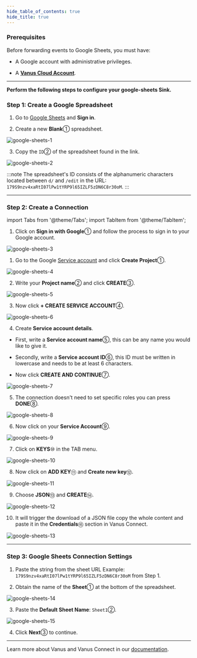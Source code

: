 ```yaml
--- 
hide_table_of_contents: true
hide_title: true
---
```


### Prerequisites

Before forwarding events to Google Sheets, you must have:

- A Google account with administrative privileges.

- A [**Vanus Cloud Account**](https://cloud.vanus.ai).

---

**Perform the following steps to configure your google-sheets Sink.**

### Step 1: Create a Google Spreadsheet

1. Go to [Google Sheets](https://docs.google.com/spreadsheets/u/0/) and **Sign in**.

2. Create a new **Blank**① spreadsheet.

![google-sheets-1](images/google-sheets-1.webp)

3. Copy the `ID`② of the spreadsheet found in the link.

![google-sheets-2](images/google-sheets-2.webp)

:::note
The spreadsheet's ID consists of the alphanumeric characters located between `d/` and `/edit` in the URL: `179S9nzv4xaRtI07lPw1tYRP9l65IZLF5zDN6C8r30oM`.
:::

---

### Step 2: Create a Connection

import Tabs from '@theme/Tabs';
import TabItem from '@theme/TabItem';

<Tabs>

<TabItem label="Authentication via Google" value="authentication-via-google">

1. Click on **Sign in with Google**① and follow the process to sign in to your Google account.

![google-sheets-3](images/google-sheets-3.webp)

</TabItem>

<TabItem label="Service Account Credentials" value="service-account-credentials">

1. Go to the Google [Service account](https://console.cloud.google.com/iam-admin/serviceaccounts) and click **Create Project**①.

![google-sheets-4](images/google-sheets-4.webp)

2. Write your **Project name**② and click **CREATE**③.

![google-sheets-5](images/google-sheets-5.webp)

3. Now click **+ CREATE SERVICE ACCOUNT**④.

![google-sheets-6](images/google-sheets-6.webp)

4. Create **Service account details**.

- First, write a **Service account name**⑤, this can be any name you would like to give it.

- Secondly, write a **Service account ID**⑥, this ID must be written in lowercase and needs to be at least 6 characters.

- Now click **CREATE AND CONTINUE**⑦.

![google-sheets-7](images/google-sheets-7.webp)

5. The connection doesn't need to set specific roles you can press **DONE**⑧.

![google-sheets-8](images/google-sheets-8.webp)

6. Now click on your **Service Account**⑨.

![google-sheets-9](images/google-sheets-9.webp)

7. Click on **KEYS**⑩ in the TAB menu.

![google-sheets-10](images/google-sheets-10.webp)

8. Now click on **ADD KEY**⑪ and **Create new key**⑫.

![google-sheets-11](images/google-sheets-11.webp)

9. Choose **JSON**⑬ and **CREATE**⑭.

![google-sheets-12](images/google-sheets-12.webp)

10. It will trigger the download of a JSON file copy the whole content and paste it in the **Credentials**⑮ section in Vanus Connect.

![google-sheets-13](images/google-sheets-13.webp)

</TabItem>

</Tabs>

---

### Step 3: Google Sheets Connection Settings

1. Paste the string from the sheet URL Example: `179S9nzv4xaRtI07lPw1tYRP9l65IZLF5zDN6C8r30oM` from Step 1.

2. Obtain the name of the **Sheet**① at the bottom of the spreadsheet.

![google-sheets-14](images/google-sheets-14.webp)

3. Paste the **Default Sheet Name**: `Sheet1`②.

![google-sheets-15](images/google-sheets-15.webp)

4. Click **Next**③ to continue.

---

Learn more about Vanus and Vanus Connect in our [documentation](https://docs.vanus.ai).

